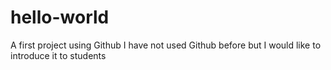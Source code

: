 # hello-world
A first project using Github
I have not used Github before but I would like to introduce it to students
